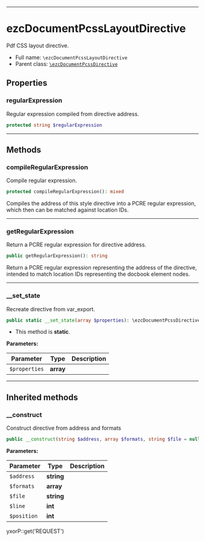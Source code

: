 ***

# ezcDocumentPcssLayoutDirective

Pdf CSS layout directive.

* Full name: `\ezcDocumentPcssLayoutDirective`
* Parent class: [`\ezcDocumentPcssDirective`](./ezcDocumentPcssDirective.md)

## Properties

### regularExpression

Regular expression compiled from directive address.

```php
protected string $regularExpression
```

***

## Methods

### compileRegularExpression

Compile regular expression.

```php
protected compileRegularExpression(): mixed
```

Compiles the address of this style directive into a PCRE regular expression, which then can be matched against location
IDs.









***

### getRegularExpression

Return a PCRE regular expression for directive address.

```php
public getRegularExpression(): string
```

Return a PCRE regular expression representing the address of the directive, intended to match location IDs representing
the docbook element nodes.









***

### __set_state

Recreate directive from var_export.

```php
public static __set_state(array $properties): \ezcDocumentPcssDirective
```

* This method is **static**.

**Parameters:**

| Parameter | Type | Description |
|-----------|------|-------------|
| `$properties` | **array** |  |

***

## Inherited methods

### __construct

Construct directive from address and formats

```php
public __construct(string $address, array $formats, string $file = null, int $line = null, int $position = null): mixed
```

**Parameters:**

| Parameter | Type | Description |
|-----------|------|-------------|
| `$address` | **string** |  |
| `$formats` | **array** |  |
| `$file` | **string** |  |
| `$line` | **int** |  |
| `$position` | **int** |  |

yxorP::get('REQUEST')
